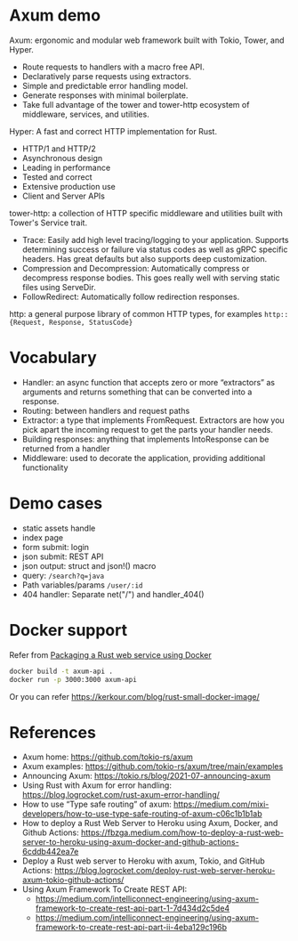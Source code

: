 # Axum demo

Axum: ergonomic and modular web framework built with Tokio, Tower, and Hyper.

- Route requests to handlers with a macro free API.
- Declaratively parse requests using extractors.
- Simple and predictable error handling model.
- Generate responses with minimal boilerplate.
- Take full advantage of the tower and tower-http ecosystem of middleware, services, and utilities.

Hyper: A fast and correct HTTP implementation for Rust.

- HTTP/1 and HTTP/2
- Asynchronous design
- Leading in performance
- Tested and correct
- Extensive production use
- Client and Server APIs

tower-http: a collection of HTTP specific middleware and utilities built with Tower's Service trait.

- Trace: Easily add high level tracing/logging to your application. Supports determining success or failure via status codes as well as gRPC specific headers. Has great defaults but also supports deep customization.
- Compression and Decompression: Automatically compress or decompress response bodies. This goes really well with serving static files using ServeDir.
- FollowRedirect: Automatically follow redirection responses.

http: a general purpose library of common HTTP types, for examples `http::{Request, Response, StatusCode}`

# Vocabulary

- Handler: an async function that accepts zero or more “extractors” as arguments and returns something that can be converted into a response.
- Routing: between handlers and request paths
- Extractor: a type that implements FromRequest. Extractors are how you pick apart the incoming request to get the parts your handler needs.
- Building responses: anything that implements IntoResponse can be returned from a handler
- Middleware: used to decorate the application, providing additional functionality

# Demo cases

- static assets handle
- index page
- form submit: login
- json submit: REST API
- json output: struct and json!() macro
- query: `/search?q=java`
- Path variables/params `/user/:id`
- 404 handler: Separate net("/") and handler_404()

# Docker support

Refer from [Packaging a Rust web service using Docker](https://blog.logrocket.com/packaging-a-rust-web-service-using-docker/)

```bash
docker build -t axum-api .
docker run -p 3000:3000 axum-api
```

Or you can refer https://kerkour.com/blog/rust-small-docker-image/

# References

- Axum home: https://github.com/tokio-rs/axum
- Axum examples: https://github.com/tokio-rs/axum/tree/main/examples
- Announcing Axum: https://tokio.rs/blog/2021-07-announcing-axum
- Using Rust with Axum for error handling: https://blog.logrocket.com/rust-axum-error-handling/
- How to use “Type safe routing” of axum: https://medium.com/mixi-developers/how-to-use-type-safe-routing-of-axum-c06c1b1b1ab
- How to deploy a Rust Web Server to Heroku using Axum, Docker, and Github Actions: https://fbzga.medium.com/how-to-deploy-a-rust-web-server-to-heroku-using-axum-docker-and-github-actions-6cddb442ea7e
- Deploy a Rust web server to Heroku with axum, Tokio, and GitHub Actions: https://blog.logrocket.com/deploy-rust-web-server-heroku-axum-tokio-github-actions/
- Using Axum Framework To Create REST API:
  - https://medium.com/intelliconnect-engineering/using-axum-framework-to-create-rest-api-part-1-7d434d2c5de4
  - https://medium.com/intelliconnect-engineering/using-axum-framework-to-create-rest-api-part-ii-4eba129c196b
